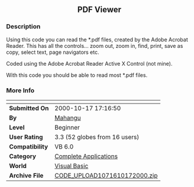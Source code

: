 ﻿<div align="center">

## PDF Viewer


</div>

### Description

Using this code you can read the *.pdf files, created by the Adobe Acrobat Reader. This has all the controls... zoom out, zoom in, find, print, save as copy, select text, page navigators etc.

Coded using the Adobe Acrobat Reader Active X Control (not mine).

With this code you should be able to read most *.pdf files.
 
### More Info
 


<span>             |<span>
---                |---
**Submitted On**   |2000-10-17 17:16:50
**By**             |[Mahangu](https://github.com/Planet-Source-Code/PSCIndex/blob/master/ByAuthor/mahangu.md)
**Level**          |Beginner
**User Rating**    |3.3 (52 globes from 16 users)
**Compatibility**  |VB 6\.0
**Category**       |[Complete Applications](https://github.com/Planet-Source-Code/PSCIndex/blob/master/ByCategory/complete-applications__1-27.md)
**World**          |[Visual Basic](https://github.com/Planet-Source-Code/PSCIndex/blob/master/ByWorld/visual-basic.md)
**Archive File**   |[CODE\_UPLOAD1071610172000\.zip](https://github.com/Planet-Source-Code/mahangu-pdf-viewer__1-12102/archive/master.zip)








